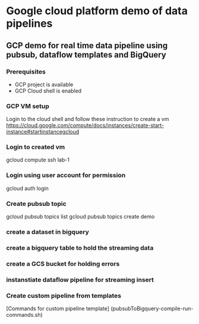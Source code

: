 # Google cloud platform demo of data pipelines

## GCP demo for real time data pipeline using pubsub, dataflow templates and BigQuery

### Prerequisites

* GCP project is available
* GCP Cloud shell is enabled
### GCP VM setup
Login to the cloud shell and follow these instruction to create a vm
https://cloud.google.com/compute/docs/instances/create-start-instance#startinstancegcloud

### Login to created vm
gcloud compute ssh lab-1

### Login using user account for permission
gcloud auth login

### Create pubsub topic
gcloud pubsub topics list
gcloud pubsub topics create demo

### create a dataset in bigquery

### create a bigquery table to hold the streaming data

### create a GCS bucket for holding errors

### instanstiate dataflow pipeline for streaming insert

### Create custom pipeline from templates

[Commands for custom pipeline template] (pubsubToBigquery-compile-run-commands.sh)


